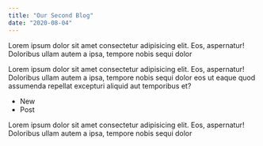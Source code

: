 ```yaml
---
title: "Our Second Blog"
date: "2020-08-04"
---
```


Lorem ipsum dolor sit amet consectetur adipisicing elit. Eos, aspernatur! Doloribus ullam autem a ipsa, tempore nobis sequi dolor

<!-- end -->

Lorem ipsum dolor sit amet consectetur adipisicing elit. Eos, aspernatur! Doloribus ullam autem a ipsa, tempore nobis sequi dolor eos ut eaque quod assumenda repellat excepturi aliquid aut temporibus et?

- New
- Post

Lorem ipsum dolor sit amet consectetur adipisicing elit. Eos, aspernatur! Doloribus ullam autem a ipsa, tempore nobis sequi dolor
